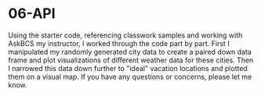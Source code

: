 # 06-API

Using the starter code, referencing classwork samples and working with AskBCS my instructor, I worked through the code part by part.
First I manipulated my randomly generated city data to create a paired down data frame and plot visualizations of different weather data
for these cities. Then I narrowed this data down further to "ideal" vacation locations and plotted them on a visual map.
If you have any questions or concerns, please let me know.